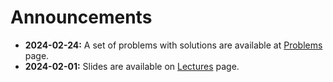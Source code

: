 # Announcements

* **2024-02-24:** A set of problems with solutions are available at [Problems](problems/index.md) page.
* **2024-02-01:** Slides are available on [Lectures](lectures/index.md) page.
